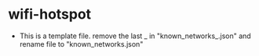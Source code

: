 # wifi-hotspot


* This is a template file. remove the last _ in "known_networks_.json" and rename file to "known_networks.json" 

